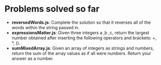 # Problems solved so far
* **reversedWords.js**: Complete the solution so that it reverses all of the words within the string passed in.
* **expressionsMatter.js**: Given three integers a ,b ,c, return the largest number obtained after inserting the following operators and brackets: +, *, ().
* **sumMixedArray.js**: Given an array of integers as strings and numbers, return the sum of the array values as if all were numbers. Return your answer as a number.
